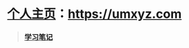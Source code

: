 # [个人主页](http://iset.xyz)：https://umxyz.com

> ### [学习笔记](https://github.com/umxyz/Markdown_Notes)

